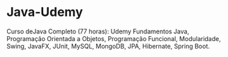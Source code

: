 # Java-Udemy
Curso deJava Completo (77 horas): Udemy
Fundamentos Java, Programação Orientada a Objetos, Programação Funcional, Modularidade, Swing, JavaFX, JUnit, MySQL, MongoDB, JPA, Hibernate, Spring Boot.
